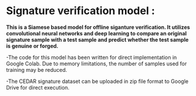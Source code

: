 # **Signature verification model :**

**This is a Siamese based model for offline siganture verification. It utilizes convolutional neural networks and deep learning to compare an original signature sample with a test sample and predict whether the test sample is genuine or forged.**

-The code for this model has been written for direct implementation in Google Colab. Due to memory limitations, the number of    samples used for training may be reduced.

-The CEDAR signature dataset can be uploaded in zip file format to Google Drive for direct execution.
